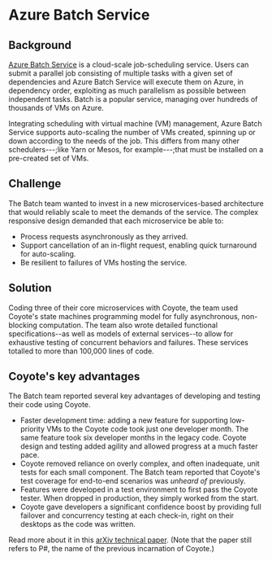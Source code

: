 # Azure Batch Service

## Background

[Azure Batch Service](https://azure.microsoft.com/en-us/services/batch/) is a cloud-scale
job-scheduling service. Users can submit a parallel job consisting of multiple tasks with a given set
of dependencies and Azure Batch Service will execute them on Azure, in dependency order, exploiting as much
parallelism as possible between independent tasks. Batch is a popular service, managing over hundreds
of thousands of VMs on Azure.

Integrating scheduling with virtual machine (VM) management, Azure Batch Service supports
auto-scaling the number of VMs created, spinning up or down according to the needs of the job.
This differs from many other schedulers---;like Yarn or Mesos, for example---;that must be installed
on a pre-created set of VMs.

## Challenge

The Batch team wanted to invest in a new microservices-based architecture that would reliably
scale to meet the demands of the service. The complex responsive design demanded that each
microservice be able to:

- Process requests asynchronously as they arrived.
- Support cancellation of an in-flight request, enabling quick turnaround for auto-scaling.
- Be resilient to failures of VMs hosting the service.

## Solution

Coding three of their core microservices with Coyote, the team used Coyote's state machines
programming model for fully asynchronous, non-blocking computation. The team also wrote
detailed functional specifications--as well as models of external services--to allow for
exhaustive testing of concurrent behaviors and failures. These services totalled to more than
100,000 lines of code.

## Coyote's key advantages

The Batch team reported several key advantages of developing and testing their code using Coyote.

- Faster development time: adding a new feature for supporting low-priority VMs to the Coyote code took
just one developer month. The same feature took six developer months in the legacy code. Coyote
design and testing added agility and allowed progress at a much faster pace.
- Coyote removed reliance on overly complex, and often inadequate, unit tests for each small
component. The Batch team reported that Coyote's test coverage for end-to-end scenarios was _unheard
of_ previously.
- Features were developed in a test environment to first pass the Coyote tester. When dropped in
production, they simply worked from the start.
- Coyote gave developers a significant confidence boost by providing full failover and concurrency testing at each check-in, right on their desktops as the code was written.

Read more about it in this [arXiv technical paper](https://arxiv.org/abs/2002.04903). (Note that the paper still refers to P#, the name of the previous incarnation of Coyote.)
